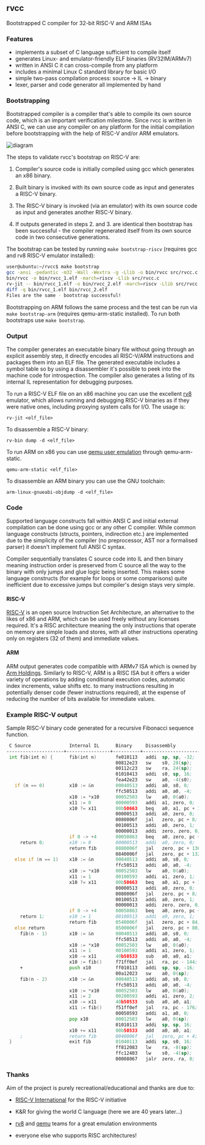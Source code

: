 ## rvcc

Bootstrapped C compiler for 32-bit RISC-V and ARM ISAs

### Features

* implements a subset of C language sufficient to compile itself
* generates Linux- and emulator-friendly ELF binaries (RV32IM/ARMv7)
* written in ANSI C it can cross-compile from any platform
* includes a minimal Linux C standard library for basic I/O
* simple two-pass compilation process: source -> IL -> binary
* lexer, parser and code generator all implemented by hand

### Bootstrapping

Bootstrapped compiler is a compiler that's able to compile its own source code, which is an important verification milestone. Since rvcc is written in ANSI C, we can use any compiler on any platform for the initial compilation before bootstrapping with the help of RISC-V and/or ARM emulators.

![diagram](bootstrap.png)

The steps to validate rvcc's bootstrap on RISC-V are:

1. Compiler's source code is initially compiled using gcc which generates an x86 binary.

2. Built binary is invoked with its own source code as input and generates a RISC-V binary.

3. The RISC-V binary is invoked (via an emulator) with its own source code as input and generates another RISC-V binary.

4. If outputs generated in steps 2. and 3. are identical then bootstrap has been successful - the compiler regenerated itself from its own source code in two consecutive generations.

The bootstrap can be tested by running ```make bootstrap-riscv``` (requires gcc and rv8 RISC-V emulator installed):

```sh
user@ubuntu:~/rvcc$ make bootstrap
gcc -ansi -pedantic -m32 -Wall -Wextra -g -Llib -o bin/rvcc src/rvcc.c
bin/rvcc -o bin/rvcc_1.elf -march=riscv -Llib src/rvcc.c
rv-jit -- bin/rvcc_1.elf -o bin/rvcc_2.elf -march=riscv -Llib src/rvcc.c
diff -q bin/rvcc_1.elf bin/rvcc_2.elf
Files are the same - bootstrap successful!
```

Bootstrapping on ARM follows the same process and the test can be run via ```make bootstrap-arm``` (requires qemu-arm-static installed). To run both bootstraps use ```make bootstrap```.

### Output

The compiler generates an executable binary file without going through an explicit assembly step, it directly encodes all
RISC-V/ARM instructions and packages them into an ELF file.
The generated executable includes a symbol table so by using a disassembler it's possible to
peek into the machine code for introspection. The compiler also generates a listing of its internal
IL representation for debugging purposes.

To run a RISC-V ELF file on an x86 machine you can use the excellent [rv8](https://github.com/rv8-io/rv8)
emulator, which allows running and debugging RISC-V binaries as if they were native ones,
including proxying system calls for I/O. The usage is:

`rv-jit <elf_file>`

To disassemble a RISC-V binary:

`rv-bin dump -d <elf_file>`

To run ARM on x86 you can use [qemu user emulation](https://wiki.debian.org/QemuUserEmulation) through qemu-arm-static.

`qemu-arm-static <elf_file>`

To disassemble an ARM binary you can use the GNU toolchain:

`arm-linux-gnueabi-objdump -d <elf_file>`

### Code

Supported language constructs fall within ANSI C and initial external compilation can be done using gcc or any other
C compiler. While common language constructs (structs, pointers, indirection etc.) are implemented due
to the simplicity of the compiler (no preprocessor, AST nor a formalised parser) it doesn't implement full ANSI C syntax.

Compiler sequentially translates C source code into IL and then binary meaning instruction order is preserved from C source
all the way to the binary with only jumps and glue logic being inserted. This makes some language constructs
(for example for loops or some comparisons) quite inefficient due to excessive jumps but compiler's design stays very simple.

#### RISC-V

[RISC-V](https://en.wikipedia.org/wiki/RISC-V) is an open source Instruction Set Architecture,
an alternative to the likes of x86 and ARM, which can be used freely without any licenses required. It's a RISC
architecture meaning the only instructions that operate on memory are simple loads and stores, with all
other instructions operating only on registers (32 of them) and immediate values.

#### ARM

ARM output generates code compatible with ARMv7 ISA which is owned by [Arm Holdings](https://www.arm.com/). Similarly to RISC-V,
ARM is a RISC ISA but it offers a wider variety of operations by adding conditional execution codes, automatic index increments, 
value shifts etc. to many instructions resulting in potentially denser code (fewer instructions required), at the expense of reducing
the number of bits available for immediate values.

### Example RISC-V output

Sample RISC-V binary code generated for a recursive Fibonacci sequence function.

```asm
 C Source              Internal IL      Binary     Disassembly                Comment
---------------------+----------------+----------+--------------------------+--------------------------------------
 int fib(int n) {      fib(int n)       fe010113   addi  sp, sp, -32;         reserve stack space for function
                                        00812e23   sw    s0, 28(sp);            store previous frame
                                        00112c23   sw    ra, 24(sp);            store return address
                                        01010413   addi  s0, sp, 16;            set new frame location
                                        fea42e23   sw    a0, -4(s0);            store parameter on stack
   if (n == 0)         x10 := &n        00040513   addi  a0, s0, 0;           get address of variable n
                                        ffc50513   addi  a0, a0, -4;                     
                       x10 := *x10      00052503   lw    a0, 0(a0);           read value from address into a0
                       x11 := 0         00000593   addi  a1, zero, 0;         set a1 to zero
                       x10 ?= x11       00b50663   beq   a0, a1, pc + 12;     compare a0 with a1, if equal jump +3
                                        00000513   addi  a0, zero, 0;           set a0 to zero
                                        0080006f   jal   zero, pc + 8;          skip next instruction
                                        00100513   addi  a0, zero, 1;           set a0 to one
                                        00000013   addi  zero, zero, 0;                 
                       if 0 -> +4       00050863   beq   a0, zero, pc + 16;   if a0 is zero, jump forward
     return 0;         x10 := 0         00000513   addi  a0, zero, 0;         else set return value to zero 
                       return fib       0880006f   jal   zero, pc + 136;        jump to function exit
                                        0840006f   jal   zero, pc + 132;            
   else if (n == 1)    x10 := &n        00040513   addi  a0, s0, 0;           get address of variable n
                                        ffc50513   addi  a0, a0, -4;                   
                       x10 := *x10      00052503   lw    a0, 0(a0);           read value from address into a0
                       x11 := 1         00100593   addi  a1, zero, 1;         set a1 to one
                       x10 ?= x11       00b50663   beq   a0, a1, pc + 12;     compare a0 with a1, if equal jump +3
                                        00000513   addi  a0, zero, 0;           set a0 to zero
                                        0080006f   jal   zero, pc + 8;          skip next instruction
                                        00100513   addi  a0, zero, 1;           set a0 to one
                                        00000013   addi  zero, zero, 0;                       
                       if 0 -> +4       00050863   beq   a0, zero, pc + 16;   if a0 is zero, jump forward
     return 1;         x10 := 1         00100513   addi  a0, zero, 1;         else set return value to one
                       return fib       0540006f   jal   zero, pc + 84;         jump to function exit
   else return                          0500006f   jal   zero, pc + 80;                  
     fib(n - 1)        x10 := &n        00040513   addi  a0, s0, 0;           get address of variable n
                                        ffc50513   addi  a0, a0, -4;                       
                       x10 := *x10      00052503   lw    a0, 0(a0);           read value from address into a0
                       x11 := 1         00100593   addi  a1, zero, 1;         set a1 to one
                       x10 -= x11       40b50533   sub   a0, a0, a1;          subtract a1 from a0
                       x10 := fib()     f71ff0ef   jal   ra, pc - 144;        call function fib() into a0
     +                 push x10         ff010113   addi  sp, sp, -16;         store result on stack
                                        00a12023   sw    a0, 0(sp);                     
     fib(n - 2)        x10 := &n        00040513   addi  a0, s0, 0;           get address of variable n
                                        ffc50513   addi  a0, a0, -4;                 
                       x10 := *x10      00052503   lw    a0, 0(a0);           read value from address into a0
                       x11 := 2         00200593   addi  a1, zero, 2;         set a1 to two
                       x10 -= x11       40b50533   sub   a0, a0, a1;          subtract a1 from a0
                       x11 := fib()     f51ff0ef   jal   ra, pc - 176;        call function fib() into a1
                                        00050593   addi  a1, a0, 0;                              
                       pop x10          00012503   lw    a0, 0(sp);           retrieve result off stack into a0
                                        01010113   addi  sp, sp, 16;                       
                       x10 += x11       00b50533   add   a0, a0, a1;          add a1 to a0
     ;                 return fib       0040006f   jal   zero, pc + 4;        jump to function exit
 }                     exit fib         01040113   addi  sp, s0, 16;          trim stack space
                                        ff812083   lw    ra, -8(sp);          recover return address
                                        ffc12403   lw    s0, -4(sp);          recover previous frame
                                        00008067   jalr  zero, ra, 0;         return from function
```

### Thanks

Aim of the project is purely recreational/educational and thanks are due to:

* [RISC-V International](https://riscv.org/) for the RISC-V initiative

* K&R for giving the world C language (here we are 40 years later...)

* [rv8](https://github.com/rv8-io/rv8) and [qemu](https://www.qemu.org/) teams for a great emulation environments

* everyone else who supports RISC architectures!
